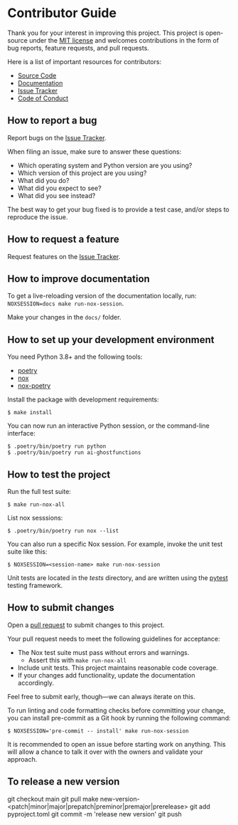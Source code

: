 # Contributor Guide

Thank you for your interest in improving this project.
This project is open-source under the [MIT license] and
welcomes contributions in the form of bug reports, feature requests, and pull requests.

Here is a list of important resources for contributors:

- [Source Code]
- [Documentation]
- [Issue Tracker]
- [Code of Conduct]

[mit license]: https://opensource.org/licenses/MIT
[source code]: https://github.com/bmritz/ai-ghostfunctions
[documentation]: https://ai-ghostfunctions.readthedocs.io/
[issue tracker]: https://github.com/bmritz/ai-ghostfunctions/issues

## How to report a bug

Report bugs on the [Issue Tracker].

When filing an issue, make sure to answer these questions:

- Which operating system and Python version are you using?
- Which version of this project are you using?
- What did you do?
- What did you expect to see?
- What did you see instead?

The best way to get your bug fixed is to provide a test case,
and/or steps to reproduce the issue.

## How to request a feature

Request features on the [Issue Tracker].

## How to improve documentation

To get a live-reloading version of the documentation locally, run:
`NOXSESSION=docs make run-nox-session`.

Make your changes in the `docs/` folder.

## How to set up your development environment

You need Python 3.8+ and the following tools:

- [poetry](https://python-poetry.org/)
- [nox](https://nox.thea.codes/)
- [nox-poetry](https://nox-poetry.readthedocs.io/)

Install the package with development requirements:

```console
$ make install
```

You can now run an interactive Python session,
or the command-line interface:

```console
$ .poetry/bin/poetry run python
$ .poetry/bin/poetry run ai-ghostfunctions
```

## How to test the project

Run the full test suite:

```console
$ make run-nox-all
```

List nox sesssions:

```console
$ .poetry/bin/poetry run nox --list
```

You can also run a specific Nox session.
For example, invoke the unit test suite like this:

```console
$ NOXSESSION=<session-name> make run-nox-session
```

Unit tests are located in the _tests_ directory,
and are written using the [pytest] testing framework.

[pytest]: https://pytest.readthedocs.io/

## How to submit changes

Open a [pull request] to submit changes to this project.

Your pull request needs to meet the following guidelines for acceptance:

- The Nox test suite must pass without errors and warnings.
  - Assert this with `make run-nox-all`
- Include unit tests. This project maintains reasonable code coverage.
- If your changes add functionality, update the documentation accordingly.

Feel free to submit early, though—we can always iterate on this.

To run linting and code formatting checks before committing your change, you can install pre-commit as a Git hook by running the following command:

```console
$ NOXSESSION='pre-commit -- install' make run-nox-session
```

It is recommended to open an issue before starting work on anything.
This will allow a chance to talk it over with the owners and validate your approach.

[pull request]: https://github.com/bmritz/ai-ghostfunctions/pulls

<!-- github-only -->

[code of conduct]: CODE_OF_CONDUCT.md

## To release a new version

git checkout main
git pull
make new-version-<patch|minor|major|prepatch|preminor|premajor|prerelease>
git add pyproject.toml
git commit -m 'release new version'
git push
